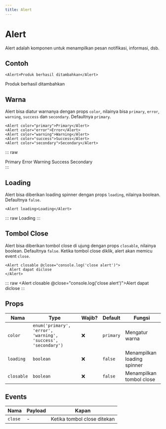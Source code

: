 ```yaml
---
title: Alert
---
```


<script setup>
import Alert from '../../src/components/alert/Alert.vue'
</script>

# Alert

Alert adalah komponen untuk menampilkan pesan notifikasi, informasi, dsb.

## Contoh

```vue
<Alert>Produk berhasil ditambahkan</Alert>
```

<Alert>Produk berhasil ditambahkan</Alert>

## Warna

Alert bisa diatur warnanya dengan props `color`, nilainya bisa `primary`, `error`, `warning`, `success` dan `secondary`. Defaultnya `primary`.

```vue
<Alert color="primary">Primary</Alert>
<Alert color="error">Error</Alert>
<Alert color="warning">Warning</Alert>
<Alert color="success">Success</Alert>
<Alert color="secondary">Secondary</Alert>
```

::: raw

<div class="space-y-4">
<Alert color="primary">Primary</Alert>
<Alert color="error">Error</Alert>
<Alert color="warning">Warning</Alert>
<Alert color="success">Success</Alert>
<Alert color="secondary">Secondary</Alert>
</div>
:::

## Loading

Alert bisa diberikan loading spinner dengan props `loading`, nilainya boolean. Defaultnya `false`.

```vue
<Alert loading>Loading</Alert>
```

::: raw
<Alert loading>Loading</Alert>
:::

## Tombol Close

Alert bisa diberikan tombol close di ujung dengan props `closable`, nilainya boolean. Defaultnya `false`. Ketika tombol close diklik, alert akan memicu event `close`.

```vue
<Alert closable @close="console.log('close alert')">
  Alert dapat diclose
</Alert>
```

::: raw
<Alert closable @close="console.log('close alert')">Alert dapat diclose</Alert>
:::

## Props

| Nama       | Type                                                          | Wajib? | Default   | Fungsi                      |
| ---------- | ------------------------------------------------------------- | ------ | --------- | --------------------------- |
| `color`    | `enum('primary', 'error', 'warning', 'success', 'secondary')` | :x:    | `primary` | Mengatur warna              |
| `loading`  | `boolean`                                                     | :x:    | `false`   | Menampilkan loading spinner |
| `closable` | `boolean`                                                     | :x:    | `false`   | Menampilkan tombol close    |

## Events

| Nama    | Payload | Kapan                       |
| ------- | ------- | --------------------------- |
| `close` | -       | Ketika tombol close ditekan |
